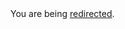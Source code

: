 <html><body>You are being <a href="https://raw.githubusercontent.com/jonstoler/The-Happy-License/master/license.md">redirected</a>.</body></html>